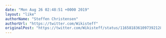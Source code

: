 ```yaml
---
date: "Mon Aug 26 02:48:51 +0000 2019"
layout: "like"
authorName: "Steffen Christensen"
authorUrl: "https://twitter.com/Wikisteff"
originalPost: "https://twitter.com/Wikisteff/status/1165818361097392128"
---
```

